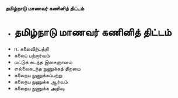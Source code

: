 **தமிழ்நாடு மாணவர் கணினித் திட்டம்**
- # தமிழ்நாடு மாணவர் கணினித் திட்டம்
- n. கலைவிற்பத்தி
- கலைப் பற்றார்வம்
- மட்டுக் கடந்த இசைஞானம்
- எல்லைகடந்த நுணுக்கத் திறமை
- கலைநய நுணுக்கப்பற்று
- கலைநய நுணுக்க ஆர்வம்
- கலைநய நுணுக்க அறிவு.

